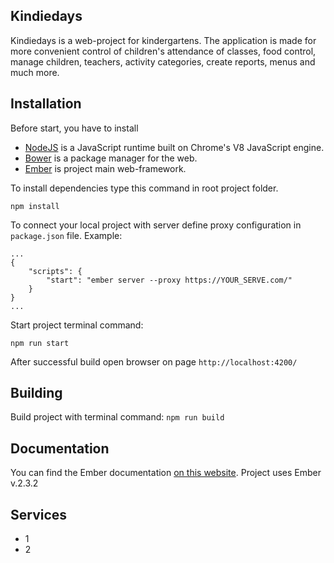 ## Kindiedays

Kindiedays is a web-project for kindergartens.
The application is made for more convenient control of children's attendance of classes, food control, manage children, teachers, activity categories, create reports, menus and much more.

## Installation

Before start, you have to install

* [NodeJS](https://nodejs.org/en/download/) is a JavaScript runtime built on Chrome's V8 JavaScript engine.
* [Bower](https://bower.io/) is a package manager for the web.
* [Ember](https://bower.io/) is project main web-framework.

To install dependencies type this command in root project folder.  

``` npm install ```

To connect your local project with server define proxy configuration in ``` package.json ``` file.
Example:

    ...
    {
        "scripts": {
            "start": "ember server --proxy https://YOUR_SERVE.com/"
        }
    }
    ...

Start project terminal command:

``` npm run start ```

After successful build open browser on page  ```http://localhost:4200/```

## Building

Build project with terminal command:
``` npm run build ```

## Documentation

You can find the Ember documentation [on this website](https://www.emberjs.com/).
Project uses Ember v.2.3.2

## Services

* 1
* 2
